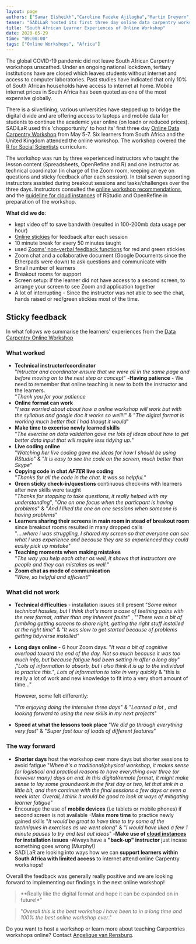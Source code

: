 ```yaml
---
layout: page
authors: ["Samar Elsheikh","Caroline Fadeke Ajilogba","Martin Dreyern","Angelique van Rensburg"]
teaser: "SADiLaR hosted its first three day online data carpentry workshop"
title: "South African Learner Experiences of Online Workshop"
date: 2020-05-29
time: "09:00:00"
tags: ["Online Workshops", "Africa"]
---
```


The global COVID-19 pandemic did not leave South African Carpentry workshops unscathed. Under an ongoing national lockdown, tertiary institutions have are closed which leaves students without internet and access to computer laboratories. Past studies have indicated that only 10% of South African households have access to internet at home. Mobile internet prices in South Africa has been quoted as one of the most expensive globally.

 There is a silverlining, various universities have stepped up to bridge the digital divide and are offering access to laptops and mobile data for students to continue the academic year online (on loadn or reduced prices). SADiLaR used this 'chopportunity' to host its’ first three day [Online Data Carpentry Workshop](https://sadilar.github.io/2020-05-05-SA-ONLINE/) from May 5-7. Six learners from South Africa and the United Kingdom attended the online workshop. The workshop covered the [R for Social Scientists](https://datacarpentry.org/r-socialsci/) curriculum.

The workshop was run by three experienced instructors who taught the lesson content (Spreadsheets, OpenRefine and R) and one instructor as technical coordinator (in charge of the Zoom room, keeping an eye on questions and sticky feedback after each session).
In total seven supporting instructors assisted during breakout sessions and tasks/challenges over the three days. Instructors consulted the [online workshop recommendations](https://carpentries.org/online-workshop-recommendations/),
and the [guideline for cloud instances](https://carpentries.org/blog/2020/04/scaffolds/) of RStudio and OpenRefine in preparation of the workshop.

**What did we do**:

- kept video off to save bandwith (resulted in 100-200mb data usage per hour)
- [Online stickies](https://pinup.com/) for feedback after each session
- 10 minute break for every 50 minutes taught
- used [Zooms' non-verbal feedback functions](https://support.zoom.us/hc/en-us/articles/115001286183-Nonverbal-Feedback-During-Meetings) for red and green stickies
- Zoom chat and a collaborative document (Google Documents since the Etherpads were down) to ask questions and communicate with
- Small number of learners
- Breakout rooms for support
- Screen setup: if the learner did not have access to a second screen, to arrange your screen to see Zoom and application together
- A lot of interrupting - Since the instructor was not able to see the chat, hands raised or red/green stickies most of the time.


## Sticky feedback

In what follows we summarise the learners' experiences from the [Data Carpentry Online Workshop](https://sadilar.github.io/2020-05-05-SA-ONLINE/)

   ### What worked
- **Technical instructor/coordinator**\
    "*Intructor and coordinator ensure that we were all in the same page and before moving on to the next step or concept*"
-**Having patience** - We need to remember that online teaching is new to both the instructor and the learners.\
"*Thank you for your patience*
- **Online format can work**\
"*I was worried about about how a online workshop will work but with the syllabus and google doc it works so well!!*" & "*The digital format is working much better that I had thougt it would*"
- **Make time to excerise newly learned skills**\
"*The exercise on data validation gave me lots of ideas about how to get better data input that will require less tidying up.*"
- **Live coding online**\
"*Watching her live coding gave me ideas for how I should be using RStudio*" & "*It is easy to see the code on the screen, much better than Skype*"
- **Copying code in chat *AFTER* live coding**\
"*Thanks for all the code in the chat. It was so helpful.*"
- **Green sticky check-in/questions** continuous check-ins with learners after new skills were taught\
"*Thanks for stopping to take questions, it really helped with my understanding*", "*One on one focus when the particpant is having problems*" & "*And I liked the one on one sessions when someone is having problems*"
- **Learners sharing their screens in main room in stead of breakout room** since breakout rooms resulted in many dropped calls\
 "*....where i was struggling, I shared my screen so that everyone can see what I was experience and because they are so experienced they could easily pick
up mistake*"
- **Teaching moments when making mistakes**\
"*The way you help each other as well, it shows that instructors are people and they can mistakes as well.*"
- **Zoom chat as mode of communication**\
"*Wow, so helpful and efficient!*"



### What did not work

- **Technical difficulties** - installation issues still present
"*Some minor technical hassles, but I think that's more a case of teething pains with the new format, rather than any inherent faults*"
 , "'*There was a bit of fumbling getting screens to share right, getting the right stuff installed at the right time*"
 & "*It was slow to get started because of problems getting tidyverse installed*"
- **Long days online** - 6 hour Zoom days.
"*It was a bit of cognitive overload toward the end of the day. Not so much because it was too much info, but because fatigue had been setting in after a long day*"
,"*Lots of information to absorb, but i also think it is up to the individual to practice this.*", *Lots of information to take in very quickly*
 & "this is really a lot of work and new knowledge to fit into a very short amount of time..."

  However, some felt differently:

  "*I'm enjoying doing the intensive three days*" & "*Learned a lot , and looking forward to using the new skills in my next projects*"

- **Speed at what the lessons took place**
 "*We did go through everything very fast*" & "*Super fast tour of loads of different features*"



### The way forward

- **Shorter days** host the workshop over more days but shorter sessions to avoid fatigue
"*When it's a traditional/physical workshop, it makes sense for logistical and practical reasons to have everything over three (or however many) days on end.
In this digital/remote format, it might make sense to lay some groundwork in the first day or two, let that sink in a little bit, and then continue with the final sessions
a few days or even a week later. Overall, I think it would be good to look at ways of mitigating learner fatigue*"
- Encourage the use of **mobile devices** (i.e tablets or mobile phones) if second screen is not available
-Make **more time** to practice newly gained skills
"*It would be great to have time to try some of the techniques in exercises as we went along*" & "*I would have liked a few 1 minute pauses to try and test out ideas*"
-**Make use of [cloud instances](https://carpentries.org/blog/2020/04/scaffolds/) for installation issues**
-Always have a **"back-up" instructor** just incase something goes wrong (Murphy!)
- SADiLaR are looking into ways how we can **support learners within South Africa with limited access** to internet attend online Carpentry workshops!


Overall the feedback was generally really positive and we are looking forward to implementing our findings in the next online workshop!
>**Really like the digital format and hope it can be expanded on in future!*"

>"*Overall this is the best workshop I have been to in a long time and 100% the best online workshop ever*."




Do you want to host a workshop or learn more about teaching Carpentries workshops online? Contact [Angelique van Rensburg](mailto:admin-afr@carpentries.org).

